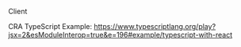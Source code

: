 Client

CRA TypeScript Example: https://www.typescriptlang.org/play?jsx=2&esModuleInterop=true&e=196#example/typescript-with-react
